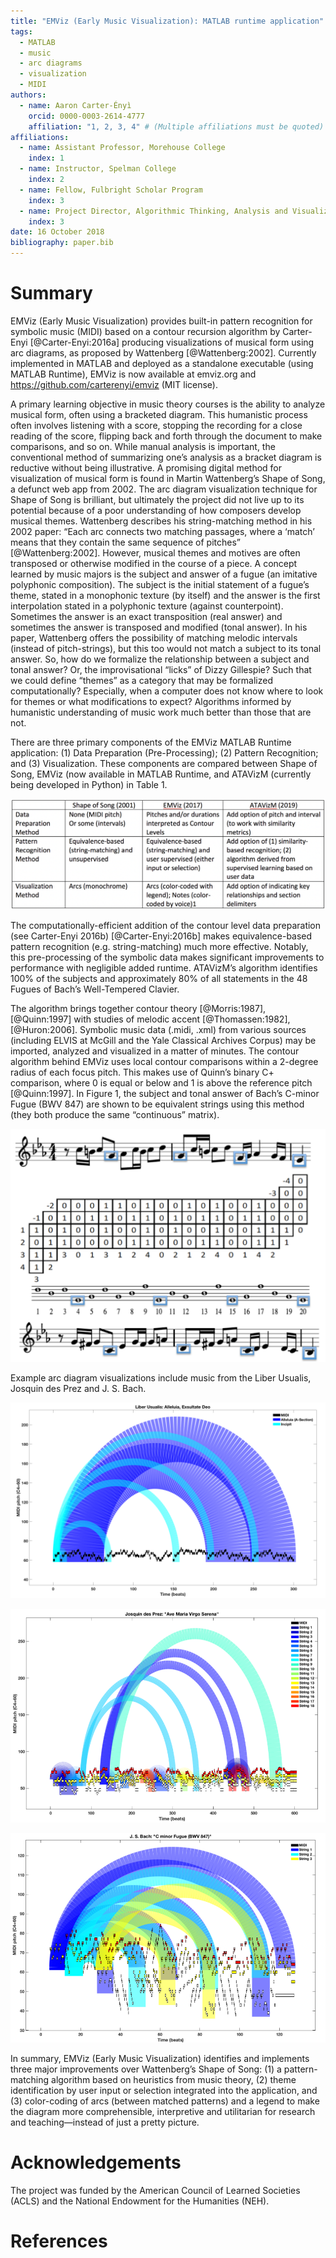 ```yaml
---
title: "EMViz (Early Music Visualization): MATLAB runtime application"
tags:
  - MATLAB
  - music
  - arc diagrams
  - visualization
  - MIDI
authors:
  - name: Aaron Carter-Ényì
    orcid: 0000-0003-2614-4777
    affiliation: "1, 2, 3, 4" # (Multiple affiliations must be quoted)
affiliations:
  - name: Assistant Professor, Morehouse College
    index: 1
  - name: Instructor, Spelman College
    index: 2
  - name: Fellow, Fulbright Scholar Program
    index: 3
  - name: Project Director, Algorithmic Thinking, Analysis and Visualization in Music (ATAVizM)
    index: 3  
date: 16 October 2018
bibliography: paper.bib
---
```


# Summary

EMViz (Early Music Visualization) provides built-in pattern recognition for symbolic music (MIDI) based on a contour recursion algorithm by Carter-Enyi [@Carter-Enyi:2016a] producing visualizations of musical form using arc diagrams, as proposed by Wattenberg [@Wattenberg:2002]. Currently implemented in MATLAB and deployed as a standalone executable (using MATLAB Runtime), EMViz is now available at emviz.org and https://github.com/carterenyi/emviz (MIT license).

A primary learning objective in music theory courses is the ability to analyze musical form, often using a bracketed diagram. This humanistic process often involves listening with a score, stopping the recording for a close reading of the score, flipping back and forth through the document to make comparisons, and so on. While manual analysis is important, the conventional method of summarizing one’s analysis as a bracket diagram is reductive without being illustrative. A promising digital method for visualization of musical form is found in Martin Wattenberg’s Shape of Song, a defunct web app from 2002. The arc diagram visualization technique for Shape of Song is brilliant, but ultimately the project did not live up to its potential because of a poor understanding of how composers develop musical themes. Wattenberg describes his string-matching method in his 2002 paper: “Each arc connects two matching passages, where a ‘match’ means that they contain the same sequence of pitches” [@Wattenberg:2002]. However, musical themes and motives are often transposed or otherwise modified in the course of a piece. A concept learned by music majors is the subject and answer of a fugue (an imitative polyphonic composition). The subject is the initial statement of a fugue’s theme, stated in a monophonic texture (by itself) and the answer is the first interpolation stated in a polyphonic texture (against counterpoint). Sometimes the answer is an exact transposition (real answer) and sometimes the answer is transposed and modified (tonal answer). In his paper, Wattenberg offers the possibility of matching melodic intervals (instead of pitch-strings), but this too would not match a subject to its tonal answer. So, how do we formalize the relationship between a subject and tonal answer? Or, the improvisational “licks” of Dizzy Gillespie? Such that we could define “themes” as a category that may be formalized computationally? Especially, when a computer does not know where to look for themes or what modifications to expect? Algorithms informed by humanistic understanding of music work much better than those that are not.

There are three primary components of the EMViz MATLAB Runtime application: (1) Data Preparation (Pre-Processing); (2) Pattern Recognition; and (3) Visualization. These components are compared between Shape of Song, EMViz (now available in MATLAB Runtime, and ATAVizM (currently being developed in Python) in Table 1.

![Table of features of Wattenberg's Shape of Song, EMViz (released 2017) and ATAVizM (in development)](table1.png)

The computationally-efficient addition of the contour level data preparation (see Carter-Enyi 2016b) [@Carter-Enyi:2016b] makes equivalence-based pattern recognition (e.g. string-matching) much more effective. Notably, this pre-processing of the symbolic data makes significant improvements to performance with negligible added runtime. ATAVizM’s algorithm identifies 100% of the subjects and approximately 80% of all statements in the 48 Fugues of Bach’s Well-Tempered Clavier.


The algorithm brings together contour theory [@Morris:1987], [@Quinn:1997] with studies of melodic accent [@Thomassen:1982], [@Huron:2006]. Symbolic music data (.midi, .xml) from various sources (including ELVIS at McGill and the Yale Classical Archives Corpus) may be imported, analyzed and visualized in a matter of minutes. The contour algorithm behind EMViz uses local contour comparisons within a 2-degree radius of each focus pitch. This makes use of Quinn’s binary C+ comparison, where 0 is equal or below and 1 is above the reference pitch [@Quinn:1997]. In Figure 1, the subject and tonal answer of Bach’s C-minor Fugue (BWV 847) are shown to be equivalent strings using this method (they both produce the same “continuous” matrix).

![Contour level equivalence between the subject and tonal answer of Bach's Fugue in C minor BWV 847 based on Carter-Enyi 2016b [@Carter-Enyi:2016b]](figure1.png)

Example arc diagram visualizations include music from the Liber Usualis, Josquin des Prez and J. S. Bach.

![EMViz analysis and visualization of "Alleluia, Exsultate Deo" chant from the Liber Usualis (11th century)](figure2.png)

![EMViz analysis and visualization of "Ave Maria" by Josquin des Prez (15-16th century)](figure3.png)

![EMViz analysis and visualization of Back's Fugue in C minor BWV 847 (18th century) (NB: an octave displacement is removed from one of the counter-subject 2 statements](figure4.png)

In summary, EMViz (Early Music Visualization) identifies and implements three major improvements over Wattenberg’s Shape of Song: (1) a pattern-matching algorithm based on heuristics from music theory, (2) theme identification by user input or selection integrated into the application, and (3) color-coding of arcs (between matched patterns) and a legend to make the diagram more comprehensible, interpretive and utilitarian for research and teaching—instead of just a pretty picture.

# Acknowledgements

The project was funded by the American Council of Learned Societies (ACLS) and the National Endowment for the Humanities (NEH).

# References
